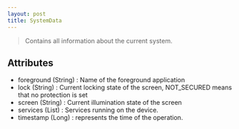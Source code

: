 ```yaml
---
layout: post
title: SystemData
---
```


> Contains all information about the current system.

Attributes
----------
- foreground (String) : Name of the foreground application
- lock (String) : Current locking state of the screen, NOT_SECURED means that no protection is set
- screen (String) : Current illumination state of the screen
- services (List) : Services running on the device.
- timestamp (Long) : represents the time of the operation.
